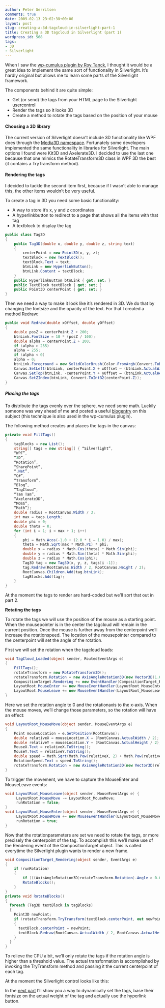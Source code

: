 ```yaml
---
author: Peter Gerritsen
comments: true
date: 2009-02-13 23:02:38+00:00
layout: post
slug: creating-a-3d-tagcloud-in-silverlight-part-1
title: Creating a 3D tagcloud in Silverlight (part 1)
wordpress_id: 568
tags:
- 3D
- Silverlight
---
```


When I saw the [wp-cumulus plugin by Roy Tanck](http://www.roytanck.com/2008/03/15/wp-cumulus-released/), I thought it would be a great idea to implement the same sort of functionality in Silverlight. It’s hardly original but allows me to learn some parts of the Silverlight framework.

The components behind it are quite simple:

  * Get (or send) the tags from your HTML page to the Silverlight usercontrol
  * Render the tags so it looks 3D
  * Create a method to rotate the tags based on the position of your mouse

#### Choosing a 3D library

The current version of Silverlight doesn’t include 3D functionality like WPF does through the [Media3D namespace](http://msdn.microsoft.com/en-us/library/system.windows.media.media3d.aspx). Fortunately some developers implemented the same functionality in libraries for Silverlight. The main options I found were Kit3D and Axelerate3D. I decided to use the last one because that one mimics the RotateTransform3D class in WPF 3D the best (it contains a TryTransform method).

#### Rendering the tags

I decided to tackle the second item first, because if I wasn’t able to manage this, the other items wouldn’t be very useful.

To create a tag in 3D you need some basic functionality:

  * A way to store it’s x, y and z coordinates
  * A hyperlinkbutton to redirect to a page that shows all the items with that tag
  * A textblock to display the tag

```csharp
public class Tag3D
{
    public Tag3D(double x, double y, double z, string text)
    {
        centerPoint = new Point3D(x, y, z);
        textBlock = new TextBlock();
        textBlock.Text = text;
        btnLink = new HyperlinkButton();
        btnLink.Content = textBlock;
    }
    public HyperlinkButton btnLink { get; set; }
    public TextBlock textBlock { get; set; }
    public Point3D centerPoint { get; set; }
}
```

Then we need a way to make it look like it’s rendered in 3D. We do that by changing the fontsize and the opacity of the text. For that I created a method Redraw:

```csharp
public void Redraw(double xOffset, double yOffset)
{
    double posZ = centerPoint.Z + 200;
    btnLink.FontSize = 10 * (posZ / 100);
    double alpha = centerPoint.Z + 200;
    if (alpha > 255)
    alpha = 255;
    if (alpha < 0)
    alpha = 0;
    btnLink.Foreground = new SolidColorBrush(Color.FromArgb(Convert.ToByte(alpha), 0, 0, ));
    Canvas.SetLeft(btnLink, centerPoint.X + xOffset – (btnLink.ActualWidth / 2));
    Canvas.SetTop(btnLink, -centerPoint.Y + yOffset – (btnLink.ActualHeight/ 2));
    Canvas.SetZIndex(btnLink, Convert.ToInt32(centerPoint.Z));
}
```

##### Placing the tags


To distribute the tags evenly over the sphere, we need some math. Luckily someone was way ahead of me and posted a useful [blogentry](http://blog.massivecube.com/?p=9.) on this subject (this technique is also used in the wp-cumulus plugin).

The following method creates and places the tags in the canvas:

```csharp
private void FillTags()
{
    tagBlocks = new List();
    string[] tags = new string[] { “Silverlight”,
    “WPF”,
    “3D”,
    “Rotation”,
    “SharePoint”,
    “.Net”,
    “C#”,
    “Transform”,
    “Blog”,
    “TagCloud”,
    “Tam Tam”,
    “Axelerate3D”,
    “MOSS”,
    “Math”};
    double radius = RootCanvas.Width / 3;
    int max = tags.Length;
    double phi = 0;
    double theta = 0;
    for (int i = 1; i < max + 1; i++)
    {
        phi = Math.Acos(-1.0 + (2.0 * i – 1.0) / max);
        theta = Math.Sqrt(max * Math.PI) * phi;
        double x = radius * Math.Cos(theta) * Math.Sin(phi);
        double y = radius * Math.Sin(theta) * Math.Sin(phi);
        double z = radius * Math.Cos(phi);
        Tag3D tag = new Tag3D(x, y, z, tags[i -1]);
        tag.Redraw(RootCanvas.Width / 2, RootCanvas.Height / 2);
        RootCanvas.Children.Add(tag.btnLink);
        tagBlocks.Add(tag);
    }
}
```

At the moment the tags to render are hard-coded but we’ll sort that out in part 2.

**Rotating the tags**

To rotate the tags we will use the position of the mouse as a starting point. When the mousepointer is in the center the tagcloud will remain in the current position. Once the mouse is further away from the centerpoint we’ll increase the rotationspeed. The location of the mousepointer compared to the centerpoint will set the angle of the rotation.

First we will set the rotation when the tagcloud loads:

```csharp
void TagCloud_Loaded(object sender, RoutedEventArgs e)
{
    FillTags();
    rotateTransform = new RotateTransform3D();
    rotateTransform.Rotation = new AxisAngleRotation3D(new Vector3D(1.0, 0.0, 0.0), 0);
    CompositionTarget.Rendering += new EventHandler(CompositionTarget_Rendering);
    LayoutRoot.MouseEnter += new MouseEventHandler(LayoutRoot_MouseEnter);
    LayoutRoot.MouseLeave += new MouseEventHandler(LayoutRoot_MouseLeave);
}
```

Here we set the rotation angle to 0 and the rotationaxis to the x-axis. When the mouse moves, we’ll change those parameters, so the rotation will have an effect:

```csharp
void LayoutRoot_MouseMove(object sender, MouseEventArgs e)
{
    Point mouseLocation = e.GetPosition(RootCanvas);
    double relativeX = mouseLocation.X – (RootCanvas.ActualWidth / 2);
    double relativeY = mouseLocation.Y – (RootCanvas.ActualHeight / 2);
    MouseX.Text = relativeX.ToString();
    MouseY.Text = relativeY.ToString();
    double speed = Math.Sqrt(Math.Pow(relativeX, 2) + Math.Pow(relativeY, 2)) / 170;
    RotationSpeed.Text = speed.ToString();
    rotateTransform.Rotation = new AxisAngleRotation3D(new Vector3D(relativeY, relativeX, 0), speed);
}
```

To trigger the movement, we have to capture the MouseEnter and MouseLeave events:

```csharp
void LayoutRoot_MouseLeave(object sender, MouseEventArgs e) {
     LayoutRoot.MouseMove -= LayoutRoot_MouseMove;
     runRotation = false;
}
void LayoutRoot_MouseEnter(object sender, MouseEventArgs e) {
     LayoutRoot.MouseMove += new MouseEventHandler(LayoutRoot_MouseMove);
     runRotation = true;
}
```

Now that the rotationparameters are set we need to rotate the tags, or more precisely the centerpoint of the tag. To accomplish this we’ll make use of the Rendering event of the CompositionTarget object. This is called everytime the Silverlight plugin wants to render a new frame.

```csharp
void CompositionTarget_Rendering(object sender, EventArgs e)
{
    if (runRotation)
    {
        if (((AxisAngleRotation3D)rotateTransform.Rotation).Angle > 0.05)
        RotateBlocks();
    }
}
private void RotateBlocks()
{
  foreach (Tag3D textBlock in tagBlocks)
  {
    Point3D newPoint;
    if (rotateTransform.TryTransform(textBlock.centerPoint, out newPoint))
    {
      textBlock.centerPoint = newPoint;
      textBlock.Redraw(RootCanvas.ActualWidth / 2, RootCanvas.ActualHeight / 2);
    }
  }
}
```

To relieve the CPU a bit, we’ll only rotate the tags if the rotation angle is higher than a threshold value. The actual transformation is accomplished by invoking the TryTransform method and passing it the current centerpoint of each tag.

At the moment the Silverlight control looks like this:



In the [next part](http://blog.petergerritsen.nl/2009/02/19/creating-a-3d-tagcloud-in-silverlight-part-2/) I’ll show you a way to dynamically set the tags, base their fontsize on the actual weight of the tag and actually use the hyperlink button.
